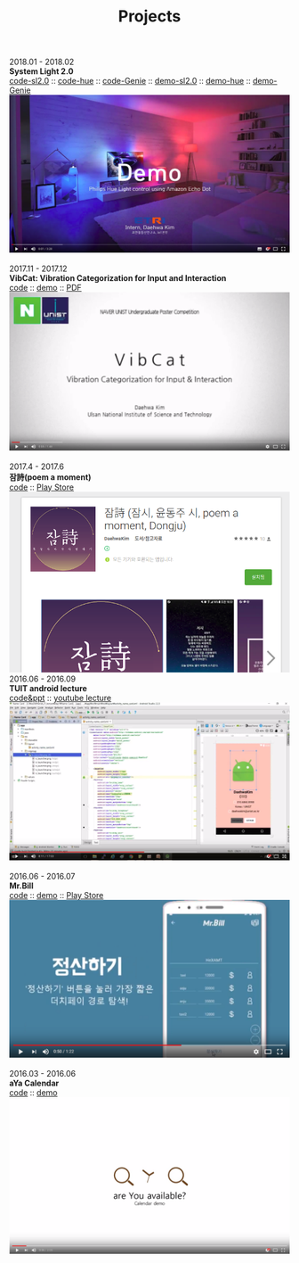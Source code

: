 ﻿---
layout: post
title: Projects
---

2018.01 - 2018.02<br />
__System Light 2.0__<br />
[code-sl2.0](https://github.com/daehwa/system-light) :: 
[code-hue](https://github.com/daehwa/Alexa-and-philips-hue-IoT) :: 
[code-Genie](https://github.com/daehwa/GIGA-Genie-system-light-2) :: 
[demo-sl2.0](https://youtu.be/Te8LFJ1Ue1I) :: 
[demo-hue](https://youtu.be/CIii76RJbiY) :: 
[demo-Genie](https://youtu.be/RijoNsGxqv0)<br />
[![systemLight2.0](./img/systemLight2.png)](https://youtu.be/CIii76RJbiY)<br />
<br />
2017.11 - 2017.12<br />
__VibCat: Vibration Categorization for Input and Interaction__<br />
[code](https://github.com/daehwa/VibCat) :: 
[demo](https://youtu.be/D0591qFnU5k) :: 
[PDF](https://github.com/daehwa/VibCat/raw/master/screenshot/NAVER_UUPA.pdf)<br />
[![VibCat](./img/VibCat.png)](https://youtu.be/D0591qFnU5k)<br />
<br />
2017.4 - 2017.6<br />
__잠詩(poem a moment)__<br />
[code](https://github.com/daehwa/Poem-Yoon) :: 
[Play Store](https://play.google.com/store/apps/details?id=com.literature.eoghk.yunpoem)<br />
[![poem-a-moment](./img/poem-a-moment.png)](https://play.google.com/store/apps/details?id=com.literature.eoghk.yunpoem)
<br />
2016.06 - 2016.09<br />
__TUIT android lecture__<br />
[code&ppt](https://github.com/daehwa/world-friends-Uzbekistan-android) :: 
[youtube lecture](https://youtu.be/9c-718mXVI8)<br />
[![TUIT](./img/lecture.png)](https://github.com/daehwa/world-friends-Uzbekistan-android)<br />
<br />
2016.06 - 2016.07<br />
__Mr.Bill__<br />
[code](https://github.com/daehwa/Mr.Bill) :: 
[demo](https://youtu.be/XFtmLJemEpw) :: 
[Play Store](https://play.google.com/store/apps/details?id=com.mrbill.sharing.billman&hl=ko)<br />
[![mrbill](./img/mrbill.png)](https://youtu.be/XFtmLJemEpw)<br />
<br />
2016.03 - 2016.06<br />
__aYa Calendar__<br />
[code](https://github.com/daehwa/aYa-Calendar) :: 
[demo](https://youtu.be/ODBRnbdxftY)<br />
[![aYaCalendar](./img/aYaCalendar.png)](https://youtu.be/ODBRnbdxftY)<br />
<br />

